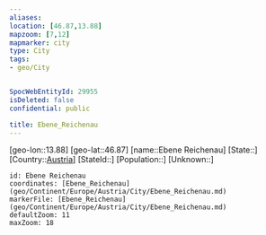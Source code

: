 ```yaml
---
aliases: 
location: [46.87,13.88]
mapzoom: [7,12] 
mapmarker: city 
type: City
tags:
- geo/City


SpocWebEntityId: 29955
isDeleted: false
confidential: public

title: Ebene_Reichenau
---
```

[geo-lon::13.88]
[geo-lat::46.87]
[name::Ebene Reichenau]
[State::]
[Country::[Austria](geo/Continent/Europe/Austria.md)]
[StateId::]
[Population::]
[Unknown::]


```leaflet
id: Ebene Reichenau
coordinates: [Ebene_Reichenau](geo/Continent/Europe/Austria/City/Ebene_Reichenau.md)
markerFile: [Ebene_Reichenau](geo/Continent/Europe/Austria/City/Ebene_Reichenau.md)
defaultZoom: 11 
maxZoom: 18
```


